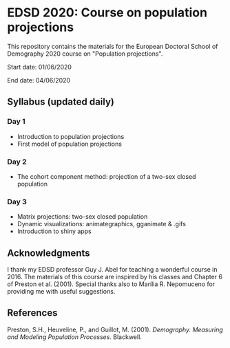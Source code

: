 # EDSD 2020: Course on population projections

This repository contains the materials for the European Doctoral School of Demography 2020 course on "Population projections". 

Start date: 01/06/2020

End date: 04/06/2020

## Syllabus (updated daily)

### Day 1
- Introduction to population projections
- First model of population projections

### Day 2
- The cohort component method: projection of a two-sex closed population

### Day 3
- Matrix projections: two-sex closed population
- Dynamic visualizations: animategraphics, gganimate & .gifs
- Introduction to shiny apps

## Acknowledgments
I thank my EDSD professor Guy J. Abel for teaching a wonderful course in 2016. The materials of this course are inspired by his classes and Chapter 6 of Preston et al. (2001). Special thanks also to Marília R. Nepomuceno for providing me with useful suggestions.

## References

Preston, S.H., Heuveline, P., and Guillot, M. (2001). _Demography. Measuring and Modeling Population Processes_. Blackwell.
